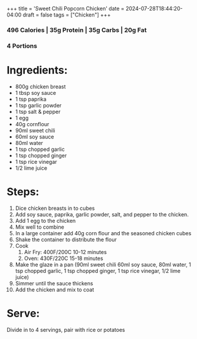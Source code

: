 +++
title = 'Sweet Chili Popcorn Chicken'
date = 2024-07-28T18:44:20-04:00
draft = false
tags = ["Chicken"]
+++

### 496 Calories | 35g Protein | 35g Carbs | 20g Fat
### 4 Portions

# Ingredients:
- 800g chicken breast
- 1 tbsp soy sauce
- 1 tsp paprika
- 1 tsp garlic powder
- 1 tsp salt & pepper
- 1 egg
- 40g cornflour
- 90ml sweet chili
- 60ml soy sauce
- 80ml water
- 1 tsp chopped garlic
- 1 tsp chopped ginger
- 1 tsp rice vinegar
- 1/2 lime juice

# Steps:
1. Dice chicken breasts in to cubes
2. Add soy sauce, paprika, garlic powder, salt, and pepper to the chicken. 
3. Add 1 egg to the chicken
4. Mix well to combine
5. In a large container add 40g corn flour and the seasoned chicken cubes
6. Shake the container to distribute the flour
7. Cook
    1. Air Fry: 400F/200C 10-12 minutes
    2. Oven: 430F/220C 15-18 minutes
8. Make the glaze in a pan (90ml sweet chili 60ml soy sauce, 80ml water, 1 tsp chopped garlic, 1 tsp chopped ginger, 1 tsp rice vinegar, 1/2 lime juice)
9. Simmer until the sauce thickens
10. Add the chicken and mix to coat

# Serve:
Divide in to 4 servings, pair with rice or potatoes
